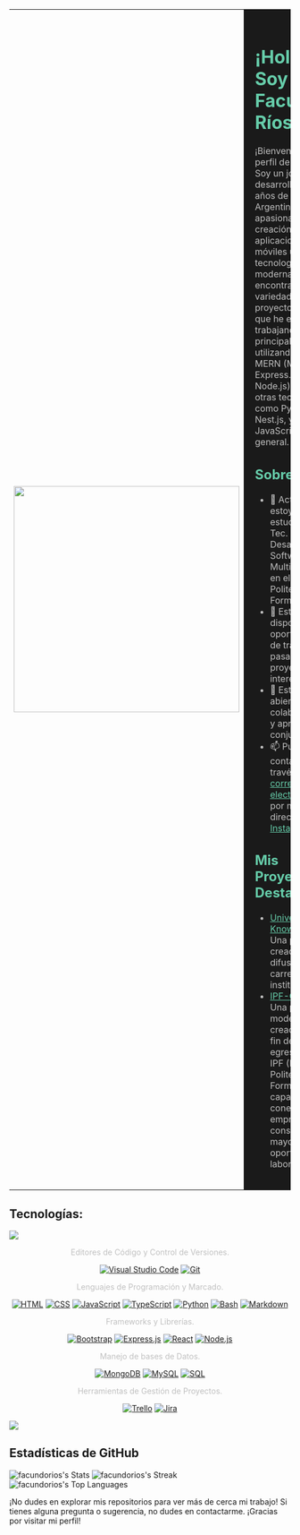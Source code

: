 <table>
  <tr>
    <td>
      <img src="https://media1.tenor.com/m/V0-wtCT-OPAAAAAC/spike-spiegel.gif" width=404 >
    </td>
    <td style="color: #c0c0c0; background-color: #1a1a1a; padding: 20px;">
      <h1 style="color: #66cdaa;">¡Hola! Soy Facundo Ríos</h1>
      <p>¡Bienvenido/a a mi perfil de GitHub! Soy un joven desarrollador de 19 años de Formosa, Argentina. Me apasiona la creación de aplicaciones web y móviles utilizando tecnologías modernas. Aquí encontrarás una variedad de proyectos en los que he estado trabajando, principalmente utilizando el stack MERN (MongoDB, Express.js, React.js, Node.js), así como otras tecnologías como Python, Nest.js, y JavaScript en general.</p>

  <h2 style="color: #66cdaa;">Sobre mí</h2>
  <ul>
    <li>🌱 Actualmente estoy estudiando la Tec. Sup. en Desarrollo de Software Multiplataforma, en el Instituto Politécnico Formosa.</li>
    <li>💼 Estoy disponible para oportunidades de trabajo, pasantías y proyectos interesantes.</li>
    <li>👯 Estoy abierto/a a colaboraciones y aprendizaje conjunto.</li>
    <li>📫 Puedes contactarme a través de mi <a href="mailto:Facundorios2005@gmail.com" style="color: #66cdaa;">correo electrónico</a> o por mensaje directo en <a href="https://www.instagram.com/facundorios._" style="color: #66cdaa;">Instagram</a>.</li>
  </ul>

  <h2 style="color: #66cdaa;">Mis Proyectos Destacados</h2>
  <ul>
    <li><a href="https://github.com/tlp-MRRM/Proyecto_UK.git" style="color: #66cdaa;">University of Knowledge</a>: Una plataforma creada para la difusión de carreras e instituciones.</li>
    <li><a href="https://github.com/IPF-CONECTA/IPF-CONECTA" style="color: #66cdaa;">IPF-CONECTA</a>: Una plataforma moderna creada con el fin de que los egresados de IPF (Instituto Politécnico Formosa), sean capaces de conectar con empresas y conseguir mayores oportunidades laborales.</li>
  </ul>
</td>
  </tr>
</table>

## Tecnologías:
<img src="https://user-images.githubusercontent.com/73097560/115834477-dbab4500-a447-11eb-908a-139a6edaec5c.gif">

<p align="center" style="color: #c0c0c0;">Editores de Código y Control de Versiones.</p>

<p align="center">
    <a href="https://code.visualstudio.com/"><img alt="Visual Studio Code" src="https://img.shields.io/badge/Visual%20Studio%20Code-0078d7.svg?logo=visual-studio-code&logoColor=white"></a>
    <a href="https://git-scm.com/"><img alt="Git" src="https://img.shields.io/badge/Git-F05033.svg?logo=git&logoColor=white"></a>
</p>

<p align="center" style="color: #c0c0c0;">Lenguajes de Programación y Marcado.</p>

<p align="center">
    <a href="https://developer.mozilla.org/en-US/docs/Web/HTML"><img alt="HTML" src="https://img.shields.io/badge/HTML-E34F26.svg?logo=html5&logoColor=white"></a>
    <a href="https://developer.mozilla.org/en-US/docs/Web/CSS"><img alt="CSS" src="https://img.shields.io/badge/CSS-1572B6.svg?logo=css3&logoColor=white"></a>
    <a href="https://developer.mozilla.org/en-US/docs/Web/JavaScript"><img alt="JavaScript" src="https://img.shields.io/badge/JavaScript-F7DF1E.svg?logo=javascript&logoColor=black"></a>
    <a href="https://www.typescriptlang.org/"><img alt="TypeScript" src="https://img.shields.io/badge/TypeScript-007ACC.svg?logo=typescript&logoColor=white"></a>
    <a href="https://www.python.org/doc/"><img alt="Python" src="https://img.shields.io/badge/Python-14354C.svg?logo=python&logoColor=white"></a>
    <a href="https://www.gnu.org/software/bash/manual/"><img alt="Bash" src="https://img.shields.io/badge/Bash-121011.svg?logo=gnu-bash&logoColor=white"></a>
    <a href="https://daringfireball.net/projects/markdown/"><img alt="Markdown" src="https://img.shields.io/badge/Markdown-000000.svg?logo=markdown&logoColor=white"></a>
</p>

<p align="center" style="color: #c0c0c0;">Frameworks y Librerías.</p>

<p align="center">
    <a href="https://getbootstrap.com/"><img alt="Bootstrap" src="https://img.shields.io/badge/Bootstrap-7952B3.svg?logo=bootstrap&logoColor=white"></a>
    <a href="https://expressjs.com/"><img alt="Express.js" src="https://img.shields.io/badge/Express-404d59.svg?logo=express&logoColor=white"></a>
    <a href="https://reactjs.org/"><img alt="React" src="https://img.shields.io/badge/React-61DAFB.svg?logo=react&logoColor=black"></a>
    <a href="https://nodejs.org/"><img alt="Node.js" src="https://img.shields.io/badge/Node.js-43853D.svg?logo=node.js&logoColor=white"></a>
</p>

<p align="center" style="color: #c0c0c0;">Manejo de bases de Datos.</p>

<p align="center">
    <a href="https://www.mongodb.com/"><img alt="MongoDB" src="https://img.shields.io/badge/MongoDB-47A248.svg?logo=mongodb&logoColor=white"></a>
    <a href="https://www.mysql.com/"><img alt="MySQL" src="https://img.shields.io/badge/MySQL-00618A.svg?logo=mysql&logoColor=white"></a>
    <a href="https://en.wikipedia.org/wiki/SQL"><img alt="SQL" src="https://custom-icon-badges.demolab.com/badge/SQL-025E8C.svg?logo=database&logoColor=white"></a>
</p>

<p align="center" style="color: #c0c0c0;">Herramientas de Gestión de Proyectos.</p>

<p align="center">
    <a href="https://trello.com/"><img alt="Trello" src="https://img.shields.io/badge/Trello-0052CC.svg?logo=trello&logoColor=white"></a>
    <a href="https://www.atlassian.com/software/jira"><img alt="Jira" src="https://img.shields.io/badge/Jira-0052CC.svg?logo=jira&logoColor=white"></a>
</p>
<img src="https://user-images.githubusercontent.com/73097560/115834477-dbab4500-a447-11eb-908a-139a6edaec5c.gif">

## Estadísticas de GitHub
![facundorios's Stats](https://github-readme-stats.vercel.app/api?username=facundorios&theme=dracula&show_icons=true&hide_border=false&count_private=true)
![facundorios's Streak](https://github-readme-streak-stats.herokuapp.com/?user=facundorios&theme=dracula&hide_border=false)
![facundorios's Top Languages](https://github-readme-stats.vercel.app/api/top-langs/?username=facundorios&theme=dracula&show_icons=true&hide_border=false&layout=compact)

¡No dudes en explorar mis repositorios para ver más de cerca mi trabajo! Si tienes alguna pregunta o sugerencia, no dudes en contactarme. ¡Gracias por visitar mi perfil!
